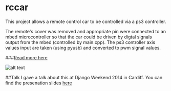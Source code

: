 rccar
=====

This project allows a remote control car to be controlled via a ps3 controller. 

The remote's cover was removed and appropriate pin were connected to an mbed microcontroller so that the car could be driven by digtal signals output from the mbed (controlled by main.cpp). The ps3 controller axis values input are taken (using pyusb) and converted to pwm signal values. 

###[Read more here](http://tharshan.me/blog/2013/06/21/ps3-controller-plus-rc-car/)


![alt text](http://i.imgur.com/PmnwTjr.jpg "Workspace screenshot")

##Talk
I gave a talk about this at Django Weekend 2014 in Cardiff. You can find the presenation slides [here](https://slid.es/tharshan09/baby-you-can-drive-my-car-with-a-bit-of-python/)
